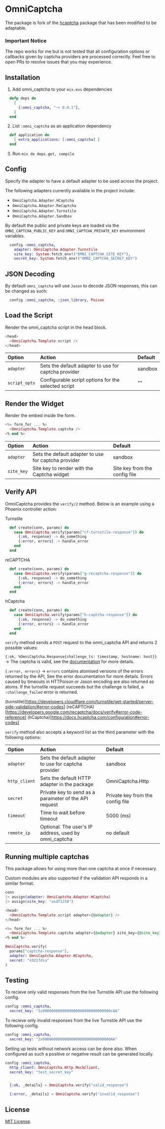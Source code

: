 # OmniCaptcha

The package is fork of the [hcaptcha] package that has been modified to be adaptable.

[hcaptcha]: https://github.com/sebastiangrebe/hcaptcha

### Important Notice

The repo works for me but is not tested that all configuration options or callbacks given by captcha providers are processed correctly. Feel free to open PRs to resolve issues that you may experience.

## Installation

1. Add omni_captcha to your `mix.exs` dependencies

```elixir
  defp deps do
    [
      {:omni_captcha, "~> 0.0.1"},
    ]
  end
```

2. List `:omni_captcha` as an application dependency

```elixir
  def application do
    [ extra_applications: [:omni_captcha] ]
  end
```

3. Run `mix do deps.get, compile`

## Config

Specify the adapter to have a default adapter to be used across the project.

The following adapters currently available in the project include:

- `OmniCaptcha.Adapter.HCaptcha`
- `OmniCaptcha.Adapter.ReCaptcha`
- `OmniCaptcha.Adapter.Turnstile`
- `OmniCaptcha.Adapter.Sandbox`

By default the public and private keys are loaded via the `OMNI_CAPTCHA_PUBLIC_KEY` and `OMNI_CAPTCHA_PRIVATE_KEY` environment variables.

```elixir
  config :omni_captcha,
    adapter: OmniCaptcha.Adapter.Turnstile
    site_key: System.fetch_env!("OMNI_CAPTCHA_SITE_KEY"),
    secret_key: System.fetch_env!("OMNI_CAPTCHA_SECRET_KEY")
```

## JSON Decoding

By default `omni_captcha` will use `Jason` to decode JSON responses, this can be changed as such:

```elixir
  config :omni_captcha, :json_library, Poison
```

## Load the Script

Render the omni_captcha script in the head block.

```elixir
<head>
  <OmniCaptcha.Template.script />
</head>
```

| Option        | Action                                               | Default |
| :------------ | :--------------------------------------------------- | :------ |
| `adapter`     | Sets the default adapter to use for captcha provider | sandbox |
| `script_opts` | Configurable script options for the selected script  | ""      |

## Render the Widget

Render the embed inside the form.

```elixir
<%= form_for ... %>
  <OmniCaptcha.Template.captcha />
<% end %>
```

| Option     | Action                                               | Default                       |
| :--------- | :--------------------------------------------------- | :---------------------------- |
| `adapter`  | Sets the default adapter to use for captcha provider | sandbox                       |
| `site_key` | Site key to render with the Captcha widget           | Site key from the config file |

## Verify API

OmniCaptcha provides the `verify/2` method. Below is an example using a Phoenix controller action:

Turnstile

```elixir
  def create(conn, params) do
    case OmniCaptcha.verify(params["cf-turnstile-response"]) do
      {:ok, response} -> do_something
      {:error, errors} -> handle_error
    end
  end
```

reCAPTCHA

```elixir
  def create(conn, params) do
    case OmniCaptcha.verify(params["g-recaptcha-response"]) do
      {:ok, response} -> do_something
      {:error, errors} -> handle_error
    end
  end
```

hCaptcha

```elixir
  def create(conn, params) do
    case OmniCaptcha.verify(params["h-captcha-response"]) do
      {:ok, response} -> do_something
      {:error, errors} -> handle_error
    end
  end
```

`verify` method sends a `POST` request to the omni_captcha API and returns 2 possible values:

`{:ok, %OmniCaptcha.Response{challenge_ts: timestamp, hostname: host}}` -> The captcha is valid, see the [documentation](https://developers.google.com/turnstile/docs/verify#api-response) for more details.

`{:error, errors}` -> `errors` contains atomised versions of the errors returned by the API, See the error documentation for more details. Errors caused by timeouts in HTTPoison or Jason encoding are also returned as atoms. If the turnstile request succeeds but the challenge is failed, a `:challenge_failed` error is returned.

(turnstile)[https://developers.cloudflare.com/turnstile/get-started/server-side-validation/#error-codes]
(reCAPTCHA)[https://developers.google.com/recaptcha/docs/verify#error-code-reference]
(hCaptcha)[https://docs.hcaptcha.com/configuration#error-codes]

`verify` method also accepts a keyword list as the third parameter with the following options:

| Option        | Action                                                | Default                          |
| :------------ | :---------------------------------------------------- | :------------------------------- |
| `adapter`     | Sets the default adapter to use for captcha provider  | sandbox                          |
| `http_client` | Sets the default HTTP adapter in the package          | OmniCaptcha.Http                 |
| `secret`      | Private key to send as a parameter of the API request | Private key from the config file |
| `timeout`     | Time to wait before timeout                           | 5000 (ms)                        |
| `remote_ip`   | Optional. The user's IP address, used by omni_captcha | no default                       |

## Running multiple captchas

This package allows for using more than one captcha at once if necessary.

Custom modules are also supported if the validation API responds in a similar format.

```elixir
conn
|> assign(adapter: OmniCaptcha.Adapter.HCaptcha)
|> assign(site_key: "asdf1234")
```

```elixir
<head>
  <OmniCaptcha.Template.script adapter={@adapter} />
</head>
```

```elixir
<%= form_for ... %>
  <OmniCaptcha.Template.captcha adapter={@adapter} site_key={@site_key} />
<% end %>
```

```elixir
OmniCaptcha.verify(
  params["captcha-response"],
  adapter: OmniCaptcha.Adapter.HCaptcha,
  secret: "4321fdsa"
)
```

## Testing

To recieve only valid responses from the live Turnstile API use the following config.

```elixir
config :omni_captcha,
  secret_key: "1x0000000000000000000000000000000cAA"
```

To recieve only invalid responses from the live Turnstile API use the following config.

```elixir
config :omni_captcha,
  secret_key: "2x0000000000000000000000000000000AA"
```

Setting up tests without network access can be done also. When configured as such a positive or negative result can be generated locally.

```elixir
config :omni_captcha,
  http_client: OmniCaptcha.Http.MockClient,
  secret_key: "test_secret_key"


  {:ok, _details} = OmniCaptcha.verify("valid_response")

  {:error, _details} = OmniCaptcha.verify("invalid_response")

```

## License

[MIT License](http://www.opensource.org/licenses/MIT).

